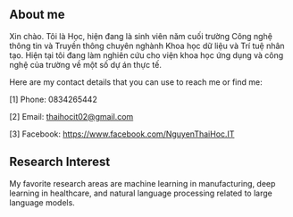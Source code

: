 ## About me
Xin chào. Tôi là Học, hiện đang là sinh viên năm cuối trường Công nghệ thông tin và Truyền thông chuyên nghành Khoa học dữ liệu và Trí tuệ nhân tạo. Hiện tại tôi đang làm nghiên cứu cho viện khoa học ứng dụng và công nghệ của trường về một số dự án thực tế.


Here are my contact details that you can use to reach me or find me:

[1] Phone: 0834265442

[2] Email: thaihocit02@gmail.com

[3] Facebook: https://www.facebook.com/NguyenThaiHoc.IT

## Research Interest
My favorite research areas are machine learning in manufacturing, deep learning in healthcare, and natural language processing related to large language models.
